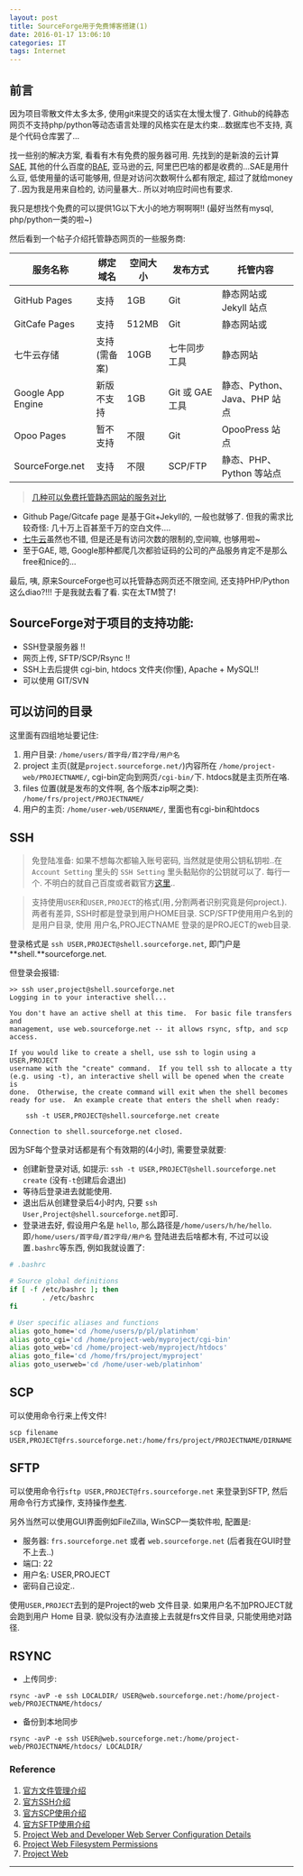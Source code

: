 ```yaml
---
layout: post
title: SourceForge用于免费博客搭建(1)
date: 2016-01-17 13:06:10
categories: IT
tags: Internet
---
```


## 前言

因为项目零散文件太多太多, 使用git来提交的话实在太慢太慢了. Github的纯静态网页不支持php/python等动态语言处理的风格实在是太约束...数据库也不支持, 真是个代码仓库罢了...

找一些别的解决方案, 看看有木有免费的服务器可用. 先找到的是新浪的云计算[SAE](http://sae.sina.com.cn), 其他的什么百度的[BAE](https://bce.baidu.com/product/bae.html), 亚马逊的云, 阿里巴巴啥的都是收费的...SAE是用什么豆, 低使用量的话可能够用, 但是对访问次数啊什么都有限定, 超过了就给money了..因为我是用来自检的, 访问量暴大.. 所以对响应时间也有要求.

我只是想找个免费的可以提供1G以下大小的地方啊啊啊!! (最好当然有mysql, php/python一类的啦~)

然后看到一个帖子介绍托管静态网页的一些服务商:

服务名称				|绑定域名		|空间大小	|	发布方式		|	托管内容
--------------------|-----------|-------|---------------|-----------------------
GitHub Pages		|支持		|1GB 	|	Git 		|	静态网站或 Jekyll 站点
GitCafe Pages		|支持		|512MB 	|	Git			|	静态网站或 |	Jekyll 站点
七牛云存储			|支持(需备案)	|10GB	|	七牛同步工具	|	静态网站
Google App Engine	|新版不支持  	|1GB	|Git 或 GAE 工具	|	静态、Python、Java、PHP 站点
Opoo Pages			|暂不支持	  	|不限	|	Git			|	OpooPress 站点
SourceForge.net		|支持       	|不限	|	SCP/FTP		|	静态、PHP、Python 等站点

> [几种可以免费托管静态网站的服务对比](http://opoo.org/2014/free-service-for-static-site/)

- Github Page/Gitcafe page 是基于Git+Jekyll的, 一般也就够了. 但我的需求比较奇怪: 几十万上百甚至千万的空白文件....
- [七牛云](https://portal.qiniu.com/)虽然也不错, 但是还是有访问次数的限制的,空间嘛, 也够用啦~ 
- 至于GAE, 嗯, Google那种都爬几次都验证码的公司的产品服务肯定不是那么free和nice的...

最后, 咦, 原来SourceForge也可以托管静态网页还不限空间, 还支持PHP/Python这么diao?!!! 于是我就去看了看. 实在太TM赞了!

## SourceForge对于项目的支持功能:

- SSH登录服务器 !!
- 网页上传, SFTP/SCP/Rsync !!
- SSH上去后提供 cgi-bin, htdocs 文件夹(你懂), Apache + MySQL!!
- 可以使用 GIT/SVN  

## 可以访问的目录

这里面有四组地址要记住:

1. 用户目录: `/home/users/首字母/首2字母/用户名`
2. project 主页(就是`project.sourceforge.net/`)内容所在 `/home/project-web/PROJECTNAME/`, cgi-bin定向到网页`/cgi-bin/`下. htdocs就是主页所在咯.
3. files 位置(就是发布的文件啊, 各个版本zip啊之类): `/home/frs/project/PROJECTNAME/`
4. 用户的主页: `/home/user-web/USERNAME/`, 里面也有cgi-bin和htdocs

## SSH

> 免登陆准备: 如果不想每次都输入账号密码, 当然就是使用公钥私钥啦..在 `Account Setting` 里头的 `SSH Setting` 里头黏贴你的公钥就可以了. 每行一个. 不明白的就自己百度或者戳官方[这里](https://sourceforge.net/p/forge/documentation/SSH%20Keys/)..

> 支持使用`USER`和`USER,PROJECT`的格式(用`,`分割两者识别究竟是何project.). 两者有差异, SSH时都是登录到用户HOME目录. SCP/SFTP使用用户名到的是用户目录, 使用 用户名,PROJECTNAME 登录的是PROJECT的web目录.

登录格式是 `ssh USER,PROJECT@shell.sourceforge.net`, 即门户是 **shell.**sourceforge.net.

但登录会报错: 

~~~
>> ssh user,project@shell.sourceforge.net
Logging in to your interactive shell...

You don't have an active shell at this time.  For basic file transfers and
management, use web.sourceforge.net -- it allows rsync, sftp, and scp access.

If you would like to create a shell, use ssh to login using a USER,PROJECT
username with the "create" command.  If you tell ssh to allocate a tty
(e.g. using -t), an interactive shell will be opened when the create is
done.  Otherwise, the create command will exit when the shell becomes
ready for use.  An example create that enters the shell when ready:

    ssh -t USER,PROJECT@shell.sourceforge.net create

Connection to shell.sourceforge.net closed.
~~~

因为SF每个登录对话都是有个有效期的(4小时), 需要登录就要:

- 创建新登录对话, 如提示: `ssh -t USER,PROJECT@shell.sourceforge.net create` (没有`-t`创建后会退出)
- 等待后登录进去就能使用.
- 退出后从创建登录后4小时内, 只要 `ssh User,Project@shell.sourceforge.net`即可.
- 登录进去好, 假设用户名是 `hello`, 那么路径是`/home/users/h/he/hello`. 即`/home/users/首字母/首2字母/用户名` 登陆进去后啥都木有, 不过可以设置`.bashrc`等东西, 例如我就设置了:

~~~bash
# .bashrc

# Source global definitions
if [ -f /etc/bashrc ]; then
        . /etc/bashrc
fi

# User specific aliases and functions
alias goto_home='cd /home/users/p/pl/platinhom'
alias goto_cgi='cd /home/project-web/myproject/cgi-bin'
alias goto_web='cd /home/project-web/myproject/htdocs'
alias goto_file='cd /home/frs/project/myproject'
alias goto_userweb='cd /home/user-web/platinhom'
~~~

## SCP

可以使用命令行来上传文件! 

`scp filename USER,PROJECT@frs.sourceforge.net:/home/frs/project/PROJECTNAME/DIRNAME`

## SFTP

可以使用命令行`sftp USER,PROJECT@frs.sourceforge.net` 来登录到SFTP, 然后用命令行方式操作, 支持操作[参考](/2016/01/08/sftp-cmd/).

另外当然可以使用GUI界面例如FileZilla, WinSCP一类软件啦, 配置是:

- 服务器: `frs.sourceforge.net` 或者 `web.sourceforge.net` (后者我在GUI时登不上去..)
- 端口: 22
- 用户名: USER,PROJECT
- 密码自己设定..

使用`USER,PROJECT`去到的是Project的web 文件目录. 如果用户名不加PROJECT就会跑到用户 Home 目录. 貌似没有办法直接上去就是frs文件目录, 只能使用绝对路径.


## RSYNC

- 上传同步:

`rsync -avP -e ssh LOCALDIR/ USER@web.sourceforge.net:/home/project-web/PROJECTNAME/htdocs/`

- 备份到本地同步

`rsync -avP -e ssh USER@web.sourceforge.net:/home/project-web/PROJECTNAME/htdocs/ LOCALDIR/ `

### Reference

1. [官方文件管理介绍](https://sourceforge.net/p/forge/documentation/File%20Management/)
2. [官方SSH介绍](https://sourceforge.net/p/forge/documentation/SSH/)
3. [官方SCP使用介绍](https://sourceforge.net/p/forge/documentation/SCP/)
4. [官方SFTP使用介绍](https://sourceforge.net/p/forge/documentation/SFTP/)
5. [Project Web and Developer Web Server Configuration Details](https://sourceforge.net/p/forge/documentation/Project%20Web%20and%20Developer%20Web/)
6. [Project Web Filesystem Permissions](https://sourceforge.net/p/forge/documentation/Project%20Web%20Filesystem%20Permissions/)
7. [Project Web](https://sourceforge.net/p/forge/documentation/Project%20Web%20Services/)

------
